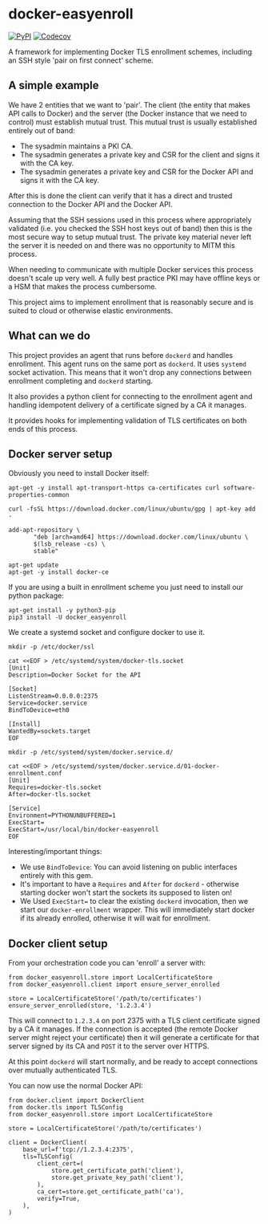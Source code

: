 # docker-easyenroll

[![PyPI](https://img.shields.io/pypi/v/docker_easyenroll.svg)](https://pypi.python.org/pypi/docker_easyenroll) [![Codecov](https://img.shields.io/codecov/c/github/Jc2k/docker_easyenroll.svg)](https://codecov.io/gh/Jc2k/docker_easyenroll)

A framework for implementing Docker TLS enrollment schemes, including an SSH style 'pair on first connect' scheme.


## A simple example

We have 2 entities that we want to 'pair'. The client (the entity that makes API calls to Docker) and the server (the Docker instance that we need to control) must establish mutual trust. This mutual trust is usually established entirely out of band:

 * The sysadmin maintains a PKI CA.
 * The sysadmin generates a private key and CSR for the client and signs it with the CA key.
 * The sysadmin generates a private key and CSR for the Docker API and signs it with the CA key.

After this is done the client can verify that it has a direct and trusted connection to the Docker API and the Docker API.

Assuming that the SSH sessions used in this process where appropriately validated (i.e. you checked the SSH host keys out of band) then this is the most secure way to setup mutual trust. The private key material never left the server it is needed on and there was no opportunity to MITM this process.

When needing to communicate with multiple Docker services this process doesn't scale up very well. A fully best practice PKI may have offline keys or a HSM that makes the process cumbersome.

This project aims to implement enrollment that is reasonably secure and is suited to cloud or otherwise elastic environments.


## What can we do

This project provides an agent that runs before `dockerd` and handles enrollment. This agent runs on the same port as `dockerd`. It uses `systemd` socket activation. This means that it won't drop any connections between enrollment completing and `dockerd` starting.

It also provides a python client for connecting to the enrollment agent and handling idempotent delivery of a certificate signed by a CA it manages.

It provides hooks for implementing validation of TLS certificates on both ends of this process.


## Docker server setup

Obviously you need to install Docker itself:

```
apt-get -y install apt-transport-https ca-certificates curl software-properties-common

curl -fsSL https://download.docker.com/linux/ubuntu/gpg | apt-key add -

add-apt-repository \
       "deb [arch=amd64] https://download.docker.com/linux/ubuntu \
       $(lsb_release -cs) \
       stable"

apt-get update
apt-get -y install docker-ce
```

If you are using a built in enrollment scheme you just need to install our python package:

```
apt-get install -y python3-pip
pip3 install -U docker_easyenroll
```

We create a systemd socket and configure docker to use it.

```
mkdir -p /etc/docker/ssl

cat <<EOF > /etc/systemd/system/docker-tls.socket
[Unit]
Description=Docker Socket for the API

[Socket]
ListenStream=0.0.0.0:2375
Service=docker.service
BindToDevice=eth0

[Install]
WantedBy=sockets.target
EOF

mkdir -p /etc/systemd/system/docker.service.d/

cat <<EOF > /etc/systemd/system/docker.service.d/01-docker-enrollment.conf
[Unit]
Requires=docker-tls.socket
After=docker-tls.socket

[Service]
Environment=PYTHONUNBUFFERED=1
ExecStart=
ExecStart=/usr/local/bin/docker-easyenroll
EOF
```

Interesting/important things:

 * We use `BindToDevice`: You can avoid listening on public interfaces entirely with this gem.
 * It's important to have a `Requires` and `After` for `dockerd` - otherwise starting docker won't start the sockets its supposed to listen on!
 * We Used `ExecStart=` to clear the existing `dockerd` invocation, then we start our `docker-enrollment` wrapper. This will immediately start docker if its already enrolled, otherwise it will wait for enrollment.


## Docker client setup

From your orchestration code you can 'enroll' a server with:

```
from docker_easyenroll.store import LocalCertificateStore
from docker_easyenroll.client import ensure_server_enrolled

store = LocalCertificateStore('/path/to/certificates')
ensure_server_enrolled(store, '1.2.3.4')
```

This will connect to `1.2.3.4` on port 2375 with a TLS client certificate signed by a CA it manages. If the connection is accepted (the remote Docker server might reject your certificate) then it will generate a certificate for that server signed by its CA and `POST` it to the server over HTTPS.

At this point `dockerd` will start normally, and be ready to accept connections over mutually authenticated TLS.

You can now use the normal Docker API:

```
from docker.client import DockerClient
from docker.tls import TLSConfig
from docker_easyenroll.store import LocalCertificateStore

store = LocalCertificateStore('/path/to/certificates')

client = DockerClient(
    base_url=f'tcp://1.2.3.4:2375',
    tls=TLSConfig(
        client_cert=(
            store.get_certificate_path('client'),
            store.get_private_key_path('client'),
        ),
        ca_cert=store.get_certificate_path('ca'),
        verify=True,
    ),
)
```

